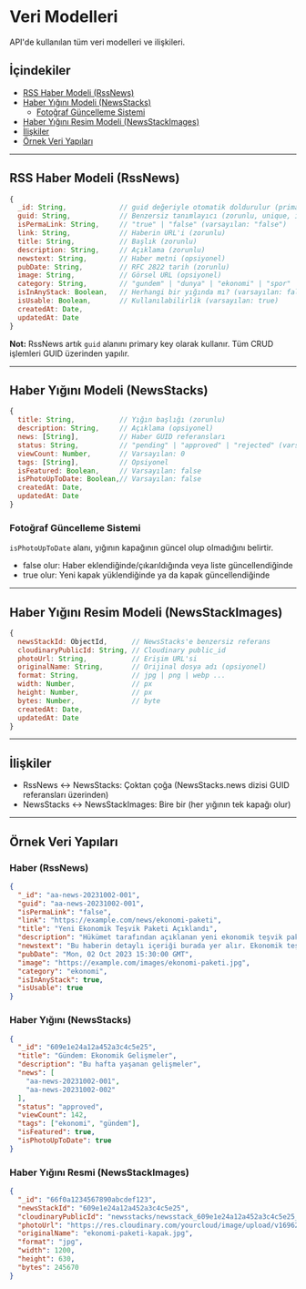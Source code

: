 # Veri Modelleri

API'de kullanılan tüm veri modelleri ve ilişkileri.

## İçindekiler

- [RSS Haber Modeli (RssNews)](#rss-haber-modeli-rssnews)
- [Haber Yığını Modeli (NewsStacks)](#haber-yığını-modeli-newsstacks)
  - [Fotoğraf Güncelleme Sistemi](#fotoğraf-güncelleme-sistemi)
- [Haber Yığını Resim Modeli (NewsStackImages)](#haber-yığını-resim-modeli-newsstackimages)
- [İlişkiler](#ilişkiler)
- [Örnek Veri Yapıları](#örnek-veri-yapıları)

---

## RSS Haber Modeli (RssNews)

```javascript
{
  _id: String,             // guid değeriyle otomatik doldurulur (primary key)
  guid: String,            // Benzersiz tanımlayıcı (zorunlu, unique, index)
  isPermaLink: String,     // "true" | "false" (varsayılan: "false")
  link: String,            // Haberin URL'i (zorunlu)
  title: String,           // Başlık (zorunlu)
  description: String,     // Açıklama (zorunlu)
  newstext: String,        // Haber metni (opsiyonel)
  pubDate: String,         // RFC 2822 tarih (zorunlu)
  image: String,           // Görsel URL (opsiyonel)
  category: String,        // "gundem" | "dunya" | "ekonomi" | "spor" | "analiz" | "kultur"
  isInAnyStack: Boolean,   // Herhangi bir yığında mı? (varsayılan: false)
  isUsable: Boolean,       // Kullanılabilirlik (varsayılan: true)
  createdAt: Date,
  updatedAt: Date
}
```

**Not:** RssNews artık `guid` alanını primary key olarak kullanır. Tüm CRUD işlemleri GUID üzerinden yapılır.

---

## Haber Yığını Modeli (NewsStacks)

```javascript
{
  title: String,           // Yığın başlığı (zorunlu)
  description: String,     // Açıklama (opsiyonel)
  news: [String],          // Haber GUID referansları
  status: String,          // "pending" | "approved" | "rejected" (varsayılan: "pending")
  viewCount: Number,       // Varsayılan: 0
  tags: [String],          // Opsiyonel
  isFeatured: Boolean,     // Varsayılan: false
  isPhotoUpToDate: Boolean,// Varsayılan: false
  createdAt: Date,
  updatedAt: Date
}
```

### Fotoğraf Güncelleme Sistemi

`isPhotoUpToDate` alanı, yığının kapağının güncel olup olmadığını belirtir.

- false olur: Haber eklendiğinde/çıkarıldığında veya liste güncellendiğinde
- true olur: Yeni kapak yüklendiğinde ya da kapak güncellendiğinde

---

## Haber Yığını Resim Modeli (NewsStackImages)

```javascript
{
  newsStackId: ObjectId,      // NewsStacks'e benzersiz referans
  cloudinaryPublicId: String, // Cloudinary public_id
  photoUrl: String,           // Erişim URL'si
  originalName: String,       // Orijinal dosya adı (opsiyonel)
  format: String,             // jpg | png | webp ...
  width: Number,              // px
  height: Number,             // px
  bytes: Number,              // byte
  createdAt: Date,
  updatedAt: Date
}
```

---

## İlişkiler

- RssNews ↔ NewsStacks: Çoktan çoğa (NewsStacks.news dizisi GUID referansları üzerinden)
- NewsStacks ↔ NewsStackImages: Bire bir (her yığının tek kapağı olur)

---

## Örnek Veri Yapıları

### Haber (RssNews)
```json
{
  "_id": "aa-news-20231002-001",
  "guid": "aa-news-20231002-001",
  "isPermaLink": "false",
  "link": "https://example.com/news/ekonomi-paketi",
  "title": "Yeni Ekonomik Teşvik Paketi Açıklandı",
  "description": "Hükümet tarafından açıklanan yeni ekonomik teşvik paketi...",
  "newstext": "Bu haberin detaylı içeriği burada yer alır. Ekonomik teşvik paketi kapsamında yer alan tüm maddelerin açıklamaları, etkileri ve uygulama alanları bu bölümde detaylı olarak yer almaktadır.",
  "pubDate": "Mon, 02 Oct 2023 15:30:00 GMT",
  "image": "https://example.com/images/ekonomi-paketi.jpg",
  "category": "ekonomi",
  "isInAnyStack": true,
  "isUsable": true
}
```

### Haber Yığını (NewsStacks)
```json
{
  "_id": "609e1e24a12a452a3c4c5e25",
  "title": "Gündem: Ekonomik Gelişmeler",
  "description": "Bu hafta yaşanan gelişmeler",
  "news": [
    "aa-news-20231002-001",
    "aa-news-20231002-002"
  ],
  "status": "approved",
  "viewCount": 142,
  "tags": ["ekonomi", "gündem"],
  "isFeatured": true,
  "isPhotoUpToDate": true
}
```

### Haber Yığını Resmi (NewsStackImages)
```json
{
  "_id": "66f0a1234567890abcdef123",
  "newsStackId": "609e1e24a12a452a3c4c5e25",
  "cloudinaryPublicId": "newsstacks/newsstack_609e1e24a12a452a3c4c5e25_1696258800",
  "photoUrl": "https://res.cloudinary.com/yourcloud/image/upload/v1696258800/newsstacks/newsstack_609e1e24a12a452a3c4c5e25_1696258800.jpg",
  "originalName": "ekonomi-paketi-kapak.jpg",
  "format": "jpg",
  "width": 1200,
  "height": 630,
  "bytes": 245670
}
```
